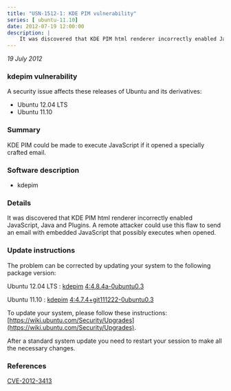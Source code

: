 ```yaml
---
title: "USN-1512-1: KDE PIM vulnerability"
series: [ ubuntu-11.10]
date: 2012-07-19 12:00:00
description: |
    It was discovered that KDE PIM html renderer incorrectly enabled JavaScript, Java and Plugins. A remote attacker could use this flaw to send an email with embedded JavaScript that possibly executes when opened. 
--- 
```

 
 

*19 July 2012*

### kdepim vulnerability

A security issue affects these releases of Ubuntu and its derivatives:

* Ubuntu 12.04 LTS
* Ubuntu 11.10

### Summary

KDE PIM could be made to execute JavaScript if it opened a specially crafted email.

### Software description

* kdepim 

### Details

It was discovered that KDE PIM html renderer incorrectly enabled JavaScript, Java and Plugins. A remote attacker could use this flaw to send an email with embedded JavaScript that possibly executes when opened. 

### Update instructions

The problem can be corrected by updating your system to the following package version:

Ubuntu 12.04 LTS
 : [kdepim](https://launchpad.net/ubuntu/+source/kdepim) <span> [4:4.8.4a-0ubuntu0.3](https://launchpad.net/ubuntu/+source/kdepim/4:4.8.4a-0ubuntu0.3) </span> 

Ubuntu 11.10
 : [kdepim](https://launchpad.net/ubuntu/+source/kdepim) <span> [4:4.7.4+git111222-0ubuntu0.3](https://launchpad.net/ubuntu/+source/kdepim/4:4.7.4+git111222-0ubuntu0.3) </span> 

To update your system, please follow these instructions: [https://wiki.ubuntu.com/Security/Upgrades](https://wiki.ubuntu.com/Security/Upgrades).

After a standard system update you need to restart your session to make all the necessary changes. 

### References

 
 [CVE-2012-3413](http://people.ubuntu.com/~ubuntu-security/cve/CVE-2012-3413)
 

